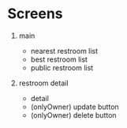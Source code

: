 # Screens

1. main

   - nearest restroom list
   - best restroom list
   - public restroom list

2. restroom detail
   - detail
   - (onlyOwner) update button
   - (onlyOwner) delete button
